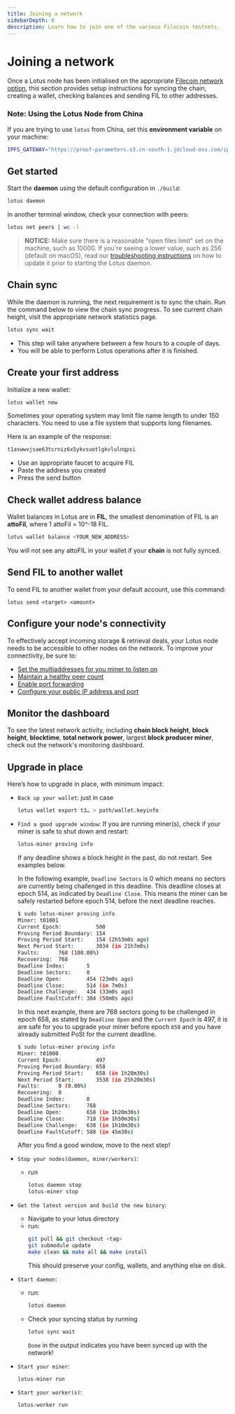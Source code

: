 ```yaml
---
title: Joining a network
sidebarDepth: 0
description: Learn how to join one of the various Filecoin testnets.
---
```


# Joining a network

Once a Lotus node has been initialised on the appropriate [Filecoin network option](https://docs.filecoin.io/how-to/networks/), this section provides setup instructions for syncing the chain, creating a wallet, checking balances and sending FIL to other addresses.

### Note: Using the Lotus Node from China

If you are trying to use `lotus` from China, set this **environment variable** on your machine:

```sh
IPFS_GATEWAY="https://proof-parameters.s3.cn-south-1.jdcloud-oss.com/ipfs/"
```

## Get started

Start the **daemon** using the default configuration in `./build`:

```sh
lotus daemon
```

In another terminal window, check your connection with peers:

```sh
lotus net peers | wc -l
```

 > **NOTICE:** Make sure there is a reasonable "open files limit" set on the machine, such as 10000. If you're seeing a lower value, such as 256 (default on macOS), read our [troubleshooting instructions](https://docs.filecoin.io/mine/mining-troubleshooting/) on how to update it prior to starting the Lotus daemon.

## Chain sync

While the daemon is running, the next requirement is to sync the chain. Run the command below to view the chain sync progress. To see current chain height, visit the appropriate network statistics page.

```sh
lotus sync wait
```

- This step will take anywhere between a few hours to a couple of days.
- You will be able to perform Lotus operations after it is finished.

## Create your first address

Initialize a new wallet:

```sh
lotus wallet new
```

Sometimes your operating system may limit file name length to under 150 characters. You need to use a file system that supports long filenames.

Here is an example of the response:

```sh
t1aswwvjsae63tcrniz6x5ykvsuotlgkvlulnqpsi
```

- Use an appropriate faucet to acquire FIL
- Paste the address you created
- Press the send button

## Check wallet address balance

Wallet balances in Lotus are in **FIL**, the smallest denomination of FIL is an **attoFil**, where 1 attoFil = 10^-18 FIL.

```sh
lotus wallet balance <YOUR_NEW_ADDRESS>
```

You will not see any attoFIL in your wallet if your **chain** is not fully synced.

## Send FIL to another wallet

To send FIL to another wallet from your default account, use this command:

```
lotus send <target> <amount>
```

## Configure your node's connectivity

To effectively accept incoming storage & retrieval deals, your Lotus node needs to be accessible to other nodes on the network. To improve your connectivity, be sure to: 

- [Set the multiaddresses for you miner to listen on](https://docs.filecoin.io/mine/connectivity/#setting-multiaddresses)
- [Maintain a healthy peer count](https://docs.filecoin.io/mine/connectivity/#checking-peer-count)
- [Enable port forwarding](https://docs.filecoin.io/mine/connectivity/#port-forwarding)
- [Configure your public IP address and port](https://docs.filecoin.io/mine/connectivity/#setting-a-public-ip-address)

## Monitor the dashboard

To see the latest network activity, including **chain block height**, **block height**, **blocktime**, **total network power**, largest **block producer miner**, check out the network's monitoring dashboard.

## Upgrade in place
Here’s how to upgrade in place, with minimum impact:
* `Back up your wallet`: just in case
  ```bash
  lotus wallet export t3… > path/wallet.keyinfo
  ```
* `Find a good upgrade window`: If you are running miner(s), check if your miner is safe to shut down and restart: 
  ```bash
  lotus-miner proving info
  ```
  If any deadline shows a block height in the past, do not restart. See examples below.

    In the following example, `Deadline Sectors` is 0 which means no sectors are currently being challenged in this deadline. This deadline closes at epoch 514, as indicated by `Deadline Close`. This means the miner can be safely restarted before epoch 514, before the next deadline reaches.

    ```bash
    $ sudo lotus-miner proving info
    Miner: t01001
    Current Epoch:           500
    Proving Period Boundary: 154
    Proving Period Start:    154 (2h53m0s ago)
    Next Period Start:       3034 (in 21h7m0s)
    Faults:      768 (100.00%)
    Recovering:  768
    Deadline Index:       5
    Deadline Sectors:     0
    Deadline Open:        454 (23m0s ago)
    Deadline Close:       514 (in 7m0s)
    Deadline Challenge:   434 (33m0s ago)
    Deadline FaultCutoff: 384 (58m0s ago)
    ```

    In this next example, there are 768 sectors going to be challenged in epoch 658, as stated by `Deadline Open` and the `Current Epoch` is 497, it is are safe for you to upgrade your miner before epoch `658` and you have already submitted PoSt for the current deadline. 

    ```bash
    $ sudo lotus-miner proving info
    Miner: t01000
    Current Epoch:           497
    Proving Period Boundary: 658
    Proving Period Start:    658 (in 1h20m30s)
    Next Period Start:       3538 (in 25h20m30s)
    Faults:      0 (0.00%)
    Recovering:  0
    Deadline Index:       0
    Deadline Sectors:     768
    Deadline Open:        658 (in 1h20m30s)
    Deadline Close:       718 (in 1h50m30s)
    Deadline Challenge:   638 (in 1h10m30s)
    Deadline FaultCutoff: 588 (in 45m30s)
    ```

    After you find a good window, move to the next step!
* `Stop your nodes(daemon, miner/workers)`:
  * run
    ```bash
    lotus daemon stop
    lotus-miner stop
    ```
* `Get the latest version and build the new binary`: 
  * Navigate  to your lotus directory
  * run:
    ```bash
    git pull && git checkout <tag> 
    git submodule update
    make clean && make all && make install
    ``` 
    This should preserve your config, wallets, and anything else on disk.
* `Start daemon`: 
  * run: 
    ```bash
    lotus daemon
    ``` 
  * Check your syncing status by running 
    ```bash
    lotus sync wait
    ``` 
    `Done` in the output indicates you have been synced up with the network!
* `Start your miner`: 
  ```bash
  lotus-miner run
  ```
* `Start your worker(s)`:
  ```bash
  lotus-worker run
  ```
